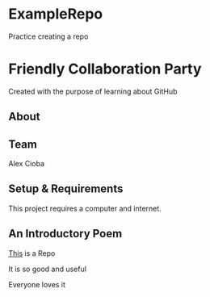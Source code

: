 # ExampleRepo
Practice creating a repo

# Friendly Collaboration Party
Created with the purpose of learning about GitHub

## About


## Team
Alex Cioba


## Setup & Requirements
This project requires a computer and internet.

## An Introductory Poem

[This](https://gthub.com/alexandrucioba/examplerepo) is a Repo

It is so good and useful

Everyone loves it
